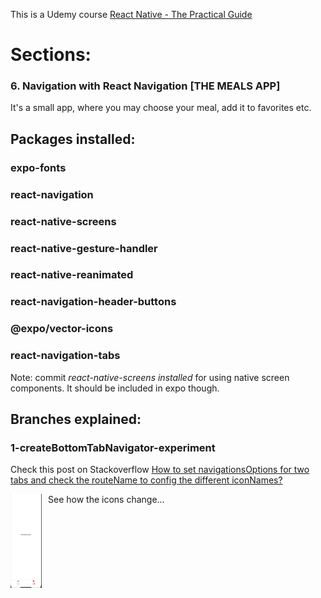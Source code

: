 This is a Udemy course
[React Native - The Practical Guide](https://www.udemy.com/react-native-the-practical-guide/)

# Sections:
 ### 6. Navigation with React Navigation [THE MEALS APP]

It's a small app, where you may choose your meal, add it to favorites etc.




## Packages installed:

### expo-fonts
### react-navigation
### react-native-screens
### react-native-gesture-handler 
### react-native-reanimated 
### react-navigation-header-buttons
### @expo/vector-icons
### react-navigation-tabs

Note: commit *react-native-screens installed* for using native screen components.
It should be included in expo though.

## Branches explained:

### 1-createBottomTabNavigator-experiment
Check this post on Stackoverflow [How to set navigationsOptions for two tabs and check the routeName to config the different iconNames?](https://stackoverflow.com/questions/57769242/how-to-set-navigationsoptions-for-two-tabs-and-check-the-routename-to-config-the)

See how the icons change...
<img src="./assets/gifs/configIconNames.gif"
     alt="configIconNames"
     style="float: left; margin-right: 10px; width:50px; height:150px" />
